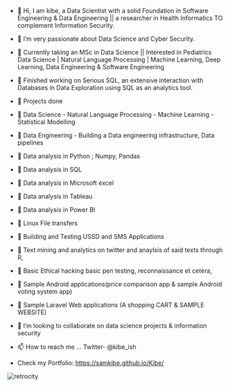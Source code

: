 - 👋 Hi, I am kibe, a Data Scientist with a solid Foundation in Software Engineering & Data Engineering || a researcher in Health Informatics TO complement Information Security. 
- 👀 I’m very passionate about Data Science and Cyber Security.

- 🌱 Currently taking an MSc in Data Science || Interested in Pediatrics Data Science | Natural Language Processing | Machine Learning, Deep Learning, Data Engineering & Software Engineering

- 🌱 Finished working on Serious SQL, an extensive interaction with Databases in Data Exploration using SQL as an analytics tool.
  

- 🌱 Projects done

- 👣 Data Science - Natural Language Processing -  Machine Learning - Statistical Modelling
- 👣 Data Engineering - Building a Data engineering infrastructure, Data pipelines
- 👣 Data analysis in Python ; Numpy, Pandas
- 👣 Data analysis in SQL
- 👣 Data analysis in Microsoft excel
- 👣 Data analysis in Tableau
- 👣 Data analysis in Power BI
- 👣 Linux File transfers
- 👣 Building and Testing USSD and SMS Applications
- 👣 Text mining and analytics on twitter and anaylsis of said texts through R, 
- 👣 Basic Ethical hacking basic pen testing, reconnaissance et cetera,
- 👣 Sample Android applications(price comparison app & sample Android voting system app)
- 👣 Sample Laravel Web applications (A shopping CART & SAMPLE WEBSITE)


- 💞️ I’m looking to collaborate on data science projects & information security
- 📫 How to reach me ... Twitter- @kibe_ish
- Check my Portfolio: https://samkibe.github.io/Kibe/

<!---
samkibe/samkibe is a ✨ special ✨ repository because its `README.md` (this file) appears on your GitHub profile.
You can click the Preview link to take a look at your changes.
--->
![retrocity](https://github.com/samkibe/samkibe/assets/25104443/eae34f57-ee00-44a1-9b9d-d65b1f4d55ac)

